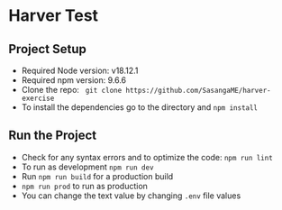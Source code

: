 <h1>Harver Test</h1>

<h2>Project Setup</h2>
<ul>
<li>Required Node version: v18.12.1</li>
<li>Required npm version: 9.6.6</li>
<li>Clone the repo:  <code> git clone https://github.com/SasangaME/harver-exercise</code></li>
<li>To install the dependencies go to the directory and <code>npm install</code>
</ul>

<h2>Run the Project</h2>
<ul>
<li>Check for any syntax errors and to optimize the code: <code>npm run lint</code></li>
<li>To run as development <code>npm run dev</code></li>
<li>Run <code>npm run build</code>  for a production build</li>
<li><code>npm run prod</code> to run as production</li>
<li>You can change the text value by changing <code>.env</code> file values</li>
</ul>